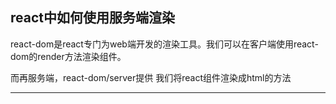 ## react中如何使用服务端渲染

react-dom是react专门为web端开发的渲染工具。我们可以在客户端使用react-dom的render方法渲染组件。

而再服务端，react-dom/server提供 我们将react组件渲染成html的方法

---
